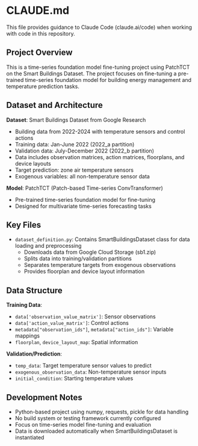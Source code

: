 # CLAUDE.md

This file provides guidance to Claude Code (claude.ai/code) when working with code in this repository.

## Project Overview

This is a time-series foundation model fine-tuning project using PatchTCT on the Smart Buildings Dataset. The project focuses on fine-tuning a pre-trained time-series foundation model for building energy management and temperature prediction tasks.

## Dataset and Architecture

**Dataset**: Smart Buildings Dataset from Google Research
- Building data from 2022-2024 with temperature sensors and control actions
- Training data: Jan-June 2022 (2022_a partition)
- Validation data: July-December 2022 (2022_b partition)
- Data includes observation matrices, action matrices, floorplans, and device layouts
- Target prediction: zone air temperature sensors
- Exogenous variables: all non-temperature sensor data

**Model**: PatchTCT (Patch-based Time-series ConvTransformer)
- Pre-trained time-series foundation model for fine-tuning
- Designed for multivariate time-series forecasting tasks

## Key Files

- `dataset_definition.py`: Contains SmartBuildingsDataset class for data loading and preprocessing
  - Downloads data from Google Cloud Storage (sb1.zip)
  - Splits data into training/validation partitions
  - Separates temperature targets from exogenous observations
  - Provides floorplan and device layout information

## Data Structure

**Training Data**:
- `data['observation_value_matrix']`: Sensor observations
- `data['action_value_matrix']`: Control actions
- `metadata["observation_ids"]`, `metadata["action_ids"]`: Variable mappings
- `floorplan`, `device_layout_map`: Spatial information

**Validation/Prediction**:
- `temp_data`: Target temperature sensor values to predict
- `exogenous_observation_data`: Non-temperature sensor inputs
- `initial_condition`: Starting temperature values

## Development Notes

- Python-based project using numpy, requests, pickle for data handling
- No build system or testing framework currently configured
- Focus on time-series model fine-tuning and evaluation
- Data is downloaded automatically when SmartBuildingsDataset is instantiated
